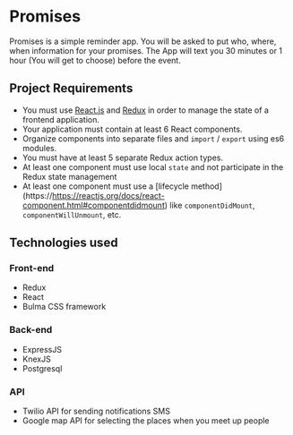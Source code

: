 # Promises

Promises is a simple reminder app. You will be asked to put who, where, when information for your promises. The App will text you 30 minutes or 1 hour (You will get to choose) before the event.

[React.js]:https://reactjs.org
[Redux]:https://redux.js.org

## Project Requirements

- You must use [React.js] and [Redux] in order to manage the state of a frontend application.
- Your application must contain at least 6 React components.
- Organize components into separate files and `import` / `export` using es6 modules.
- You must have at least 5 separate Redux action types.
- At least one component must use local `state` and not participate in the Redux state management
- At least one component must use a [lifecycle method] (https://https://reactjs.org/docs/react-component.html#componentdidmount) like `componentDidMount`, `componentWillUnmount`, etc.


## Technologies used
### Front-end

- Redux
- React
- Bulma CSS framework

### Back-end

- ExpressJS
- KnexJS
- Postgresql

### API

- Twilio API for sending notifications SMS
- Google map API for selecting the places when you meet up people